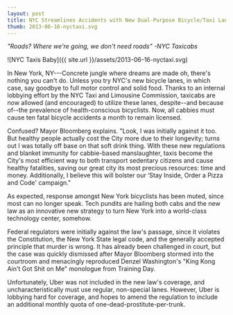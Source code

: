 ```yaml
---
layout: post
title: NYC Streamlines Accidents with New Dual-Purpose Bicycle/Taxi Lanes
thumb: 2013-06-16-nyctaxi.svg
---
```


*"Roads? Where we're going, we don't need roads" -NYC Taxicabs*

![NYC Taxis Baby]({{ site.url }}/assets/2013-06-16-nyctaxi.svg)

In New York, NY---Concrete jungle where dreams are made oh, there's nothing you can't do. Unless you try NYC's new bicycle lanes, in which case, say goodbye to full motor control and solid food. Thanks to an internal lobbying effort by the NYC Taxi and Limousine Commission, taxicabs are now allowed (and encouraged) to utilize these lanes, despite--and because of--the prevalence of health-conscious bicyclists. Now, all cabbies must cause ten fatal bicycle accidents a month to remain licensed.

Confused? Mayor Bloomberg explains. "Look, I was initially against it too. But healthy people actually cost the City more due to their longevity; turns out I was totally off base on that soft drink thing. With these new regulations and blanket immunity for cabbie-based manslaughter, taxis become the City's most efficient way to both transport sedentary citizens and cause healthy fatalities, saving our great city its most precious resources: time and money. Additionally, I believe this will bolster our ‘Stay Inside, Order a Pizza and Code' campaign."

As expected, response amongst New York bicyclists has been muted, since most can no longer speak. Tech pundits are hailing both cabs and the new law as an innovative new strategy to turn New York into a world-class technology center, somehow.

Federal regulators were initially against the law's passage, since it violates the Constitution, the New York State legal code, and the generally accepted principle that murder is wrong. It has already been challenged in court, but the case was quickly dismissed after Mayor Bloomberg stormed into the courtroom and menacingly reproduced Denzel Washington's "King Kong Ain't Got Shit on Me" monologue from Training Day.

Unfortunately, Uber was not included in the new law's coverage, and uncharacteristically must use regular, non-special lanes. However, Uber is lobbying hard for coverage, and hopes to amend the regulation to include an additional monthly quota of one-dead-prostitute-per-trunk.
